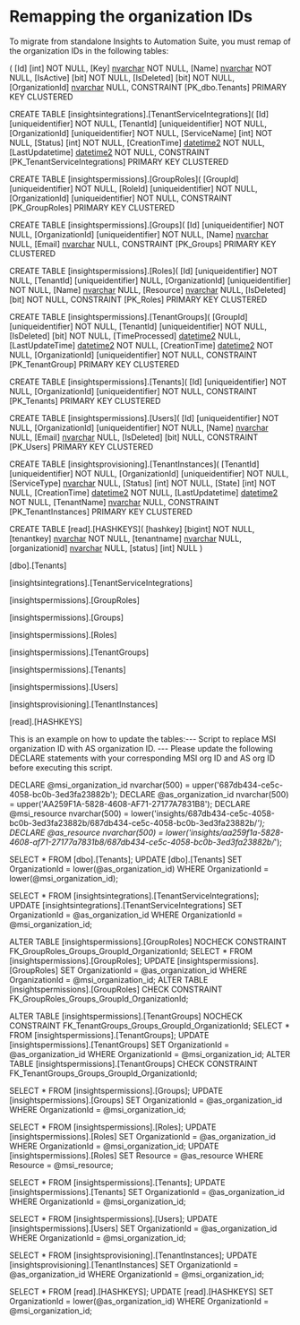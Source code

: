 ﻿# Remapping the organization IDs

To migrate from standalone Insights to Automation Suite, you must remap of the organization IDs in the following tables:

(
	[Id] [int] NOT NULL,
	[Key] [nvarchar](128) NOT NULL,
	[Name] [nvarchar](128) NOT NULL,
	[IsActive] [bit] NOT NULL,
	[IsDeleted] [bit] NOT NULL,
	[OrganizationId] [nvarchar](128) NULL,
 CONSTRAINT [PK_dbo.Tenants] PRIMARY KEY CLUSTERED 

CREATE TABLE [insightsintegrations].[TenantServiceIntegrations](
	[Id] [uniqueidentifier] NOT NULL,
	[TenantId] [uniqueidentifier] NOT NULL,
	[OrganizationId] [uniqueidentifier] NOT NULL,
	[ServiceName] [int] NOT NULL,
	[Status] [int] NOT NULL,
	[CreationTime] [datetime2](7) NOT NULL,
	[LastUpdatetime] [datetime2](7) NOT NULL,
 CONSTRAINT [PK_TenantServiceIntegrations] PRIMARY KEY CLUSTERED 
 
 CREATE TABLE [insightspermissions].[GroupRoles](
	[GroupId] [uniqueidentifier] NOT NULL,
	[RoleId] [uniqueidentifier] NOT NULL,
	[OrganizationId] [uniqueidentifier] NOT NULL,
 CONSTRAINT [PK_GroupRoles] PRIMARY KEY CLUSTERED 
 
 CREATE TABLE [insightspermissions].[Groups](
	[Id] [uniqueidentifier] NOT NULL,
	[OrganizationId] [uniqueidentifier] NOT NULL,
	[Name] [nvarchar](max) NULL,
	[Email] [nvarchar](max) NULL,
 CONSTRAINT [PK_Groups] PRIMARY KEY CLUSTERED 
 
 CREATE TABLE [insightspermissions].[Roles](
	[Id] [uniqueidentifier] NOT NULL,
	[TenantId] [uniqueidentifier] NULL,
	[OrganizationId] [uniqueidentifier] NOT NULL,
	[Name] [nvarchar](max) NULL,
	[Resource] [nvarchar](max) NULL,
	[IsDeleted] [bit] NOT NULL,
 CONSTRAINT [PK_Roles] PRIMARY KEY CLUSTERED 
 
 CREATE TABLE [insightspermissions].[TenantGroups](
	[GroupId] [uniqueidentifier] NOT NULL,
	[TenantId] [uniqueidentifier] NOT NULL,
	[IsDeleted] [bit] NOT NULL,
	[TimeProcessed] [datetime2](7) NULL,
	[LastUpdateTime] [datetime2](7) NOT NULL,
	[CreationTime] [datetime2](7) NOT NULL,
	[OrganizationId] [uniqueidentifier] NOT NULL,
 CONSTRAINT [PK_TenantGroup] PRIMARY KEY CLUSTERED 
 
 CREATE TABLE [insightspermissions].[Tenants](
	[Id] [uniqueidentifier] NOT NULL,
	[OrganizationId] [uniqueidentifier] NOT NULL,
 CONSTRAINT [PK_Tenants] PRIMARY KEY CLUSTERED 
 
 CREATE TABLE [insightspermissions].[Users](
	[Id] [uniqueidentifier] NOT NULL,
	[OrganizationId] [uniqueidentifier] NOT NULL,
	[Name] [nvarchar](max) NULL,
	[Email] [nvarchar](max) NULL,
	[IsDeleted] [bit] NULL,
 CONSTRAINT [PK_Users] PRIMARY KEY CLUSTERED 
 
 CREATE TABLE [insightsprovisioning].[TenantInstances](
	[TenantId] [uniqueidentifier] NOT NULL,
	[OrganizationId] [uniqueidentifier] NOT NULL,
	[ServiceType] [nvarchar](max) NULL,
	[Status] [int] NOT NULL,
	[State] [int] NOT NULL,
	[CreationTime] [datetime2](7) NOT NULL,
	[LastUpdatetime] [datetime2](7) NOT NULL,
	[TenantName] [nvarchar](max) NULL,
 CONSTRAINT [PK_TenantInstances] PRIMARY KEY CLUSTERED 
 
 CREATE TABLE [read].[HASHKEYS](
	[hashkey] [bigint] NOT NULL,
	[tenantkey] [nvarchar](128) NOT NULL,
	[tenantname] [nvarchar](256) NULL,
	[organizationid] [nvarchar](128) NULL,
	[status] [int] NULL
)

[dbo].[Tenants]

[insightsintegrations].[TenantServiceIntegrations]

[insightspermissions].[GroupRoles]

[insightspermissions].[Groups]

[insightspermissions].[Roles]

[insightspermissions].[TenantGroups]

[insightspermissions].[Tenants]

[insightspermissions].[Users]

[insightsprovisioning].[TenantInstances]

[read].[HASHKEYS]

This is an example on how to update the tables:--- Script to replace MSI organization ID with AS organization ID.
--- Please update the following DECLARE statements with your corresponding MSI org ID and AS org ID before executing this script.

DECLARE @msi_organization_id nvarchar(500) = upper('687db434-ce5c-4058-bc0b-3ed3fa23882b');
DECLARE @as_organization_id nvarchar(500) = upper('AA259F1A-5828-4608-AF71-27177A7831B8');
DECLARE @msi_resource nvarchar(500) = lower('insights/687db434-ce5c-4058-bc0b-3ed3fa23882b/687db434-ce5c-4058-bc0b-3ed3fa23882b/*');
DECLARE @as_resource nvarchar(500) = lower('insights/aa259f1a-5828-4608-af71-27177a7831b8/687db434-ce5c-4058-bc0b-3ed3fa23882b/*');

SELECT * FROM [dbo].[Tenants];
UPDATE [dbo].[Tenants]
    SET OrganizationId = lower(@as_organization_id)
    WHERE OrganizationId = lower(@msi_organization_id);

SELECT * FROM [insightsintegrations].[TenantServiceIntegrations];
UPDATE [insightsintegrations].[TenantServiceIntegrations]
    SET OrganizationId = @as_organization_id
    WHERE OrganizationId = @msi_organization_id;

ALTER TABLE [insightspermissions].[GroupRoles] NOCHECK CONSTRAINT FK_GroupRoles_Groups_GroupId_OrganizationId;
SELECT * FROM [insightspermissions].[GroupRoles];
UPDATE [insightspermissions].[GroupRoles]
    SET OrganizationId =  @as_organization_id
    WHERE OrganizationId = @msi_organization_id;
ALTER TABLE [insightspermissions].[GroupRoles] CHECK CONSTRAINT FK_GroupRoles_Groups_GroupId_OrganizationId;

ALTER TABLE [insightspermissions].[TenantGroups] NOCHECK CONSTRAINT FK_TenantGroups_Groups_GroupId_OrganizationId;
SELECT * FROM [insightspermissions].[TenantGroups];
UPDATE [insightspermissions].[TenantGroups]
    SET OrganizationId = @as_organization_id
    WHERE OrganizationId = @msi_organization_id;
ALTER TABLE [insightspermissions].[TenantGroups] CHECK CONSTRAINT FK_TenantGroups_Groups_GroupId_OrganizationId;

SELECT * FROM [insightspermissions].[Groups];
UPDATE [insightspermissions].[Groups]
    SET OrganizationId =  @as_organization_id
    WHERE OrganizationId = @msi_organization_id;

SELECT * FROM [insightspermissions].[Roles];
UPDATE [insightspermissions].[Roles]
    SET OrganizationId = @as_organization_id
    WHERE OrganizationId = @msi_organization_id;
UPDATE [insightspermissions].[Roles]
    SET Resource = @as_resource
    WHERE Resource =  @msi_resource;

SELECT * FROM [insightspermissions].[Tenants];
UPDATE [insightspermissions].[Tenants]
    SET OrganizationId =  @as_organization_id
    WHERE OrganizationId = @msi_organization_id;

SELECT * FROM [insightspermissions].[Users];
UPDATE [insightspermissions].[Users]
    SET OrganizationId = @as_organization_id
    WHERE OrganizationId = @msi_organization_id;

SELECT * FROM [insightsprovisioning].[TenantInstances];
UPDATE [insightsprovisioning].[TenantInstances]
    SET OrganizationId =  @as_organization_id
    WHERE OrganizationId = @msi_organization_id;

SELECT * FROM [read].[HASHKEYS];
UPDATE [read].[HASHKEYS]
    SET OrganizationId = lower(@as_organization_id)
    WHERE OrganizationId = @msi_organization_id;
